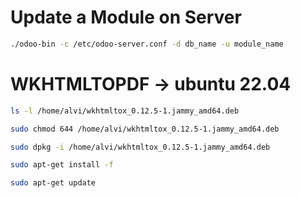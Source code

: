 # Update a Module on Server

```bash
./odoo-bin -c /etc/odoo-server.conf -d db_name -u module_name
```

# WKHTMLTOPDF -> ubuntu 22.04
```bash
ls -l /home/alvi/wkhtmltox_0.12.5-1.jammy_amd64.deb
```
```bash
sudo chmod 644 /home/alvi/wkhtmltox_0.12.5-1.jammy_amd64.deb
```
```bash
sudo dpkg -i /home/alvi/wkhtmltox_0.12.5-1.jammy_amd64.deb
```
```bash
sudo apt-get install -f
```
```bash
sudo apt-get update
```
